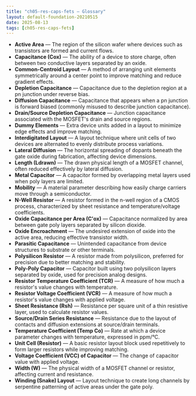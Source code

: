 ```yaml
---
title: "ch05-res-caps-fets — Glossary"
layout: default-foundation-20210515
date: 2025-08-13
tags: [ch05-res-caps-fets]
---
```


- **Active Area** — The region of the silicon wafer where devices such as transistors are formed and current flows.
- **Capacitance (Cox)** — The ability of a device to store charge, often between two conductive layers separated by an oxide.
- **Common-Centroid Layout** — A method of arranging unit elements symmetrically around a center point to improve matching and reduce gradient effects.
- **Depletion Capacitance** — Capacitance due to the depletion region at a pn junction under reverse bias.
- **Diffusion Capacitance** — Capacitance that appears when a pn junction is forward biased (commonly misused to describe junction capacitance).
- **Drain/Source Depletion Capacitance** — Junction capacitance associated with the MOSFET's drain and source regions.
- **Dummy Elements** — Extra device units added in a layout to minimize edge effects and improve matching.
- **Interdigitated Layout** — A layout technique where unit cells of two devices are alternated to evenly distribute process variations.
- **Lateral Diffusion** — The horizontal spreading of dopants beneath the gate oxide during fabrication, affecting device dimensions.
- **Length (Ldrawn)** — The drawn physical length of a MOSFET channel, often reduced effectively by lateral diffusion.
- **Metal Capacitor** — A capacitor formed by overlapping metal layers used when poly layers are limited.
- **Mobility** — A material parameter describing how easily charge carriers move through a semiconductor.
- **N-Well Resistor** — A resistor formed in the n-well region of a CMOS process, characterized by sheet resistance and temperature/voltage coefficients.
- **Oxide Capacitance per Area (C'ox)** — Capacitance normalized by area between gate poly layers separated by silicon dioxide.
- **Oxide Encroachment** — The undesired extension of oxide into the active area, reducing effective transistor width.
- **Parasitic Capacitance** — Unintended capacitance from device structures to substrate or other terminals.
- **Polysilicon Resistor** — A resistor made from polysilicon, preferred for precision due to better matching and stability.
- **Poly-Poly Capacitor** — Capacitor built using two polysilicon layers separated by oxide, used for precision analog designs.
- **Resistor Temperature Coefficient (TCR)** — A measure of how much a resistor's value changes with temperature.
- **Resistor Voltage Coefficient (VCR)** — A measure of how much a resistor's value changes with applied voltage.
- **Sheet Resistance (Rsh)** — Resistance per square unit of a thin resistive layer, used to calculate resistor values.
- **Source/Drain Series Resistance** — Resistance due to the layout of contacts and diffusion extensions at source/drain terminals.
- **Temperature Coefficient (Temp Co)** — Rate at which a device parameter changes with temperature, expressed in ppm/°C.
- **Unit Cell (Resistor)** — A basic resistor layout block used repetitively to form larger resistors while improving matching.
- **Voltage Coefficient (VCC) of Capacitor** — The change of capacitor value with applied voltage.
- **Width (W)** — The physical width of a MOSFET channel or resistor, affecting current and resistance.
- **Winding (Snake) Layout** — Layout technique to create long channels by serpentine patterning of active areas under the gate poly.
